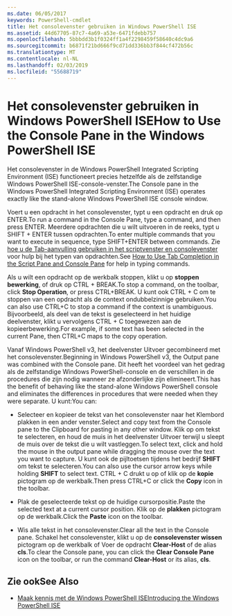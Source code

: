 ```yaml
---
ms.date: 06/05/2017
keywords: PowerShell-cmdlet
title: Het consolevenster gebruiken in Windows PowerShell ISE
ms.assetid: 44d67705-87c7-4a69-a53e-6471fdebb757
ms.openlocfilehash: 5bbbdd3b1f0324ff1a4f2298459f58640c4dc9a6
ms.sourcegitcommit: b6871f21bd666f9cd71dd336bb3f844cf472b56c
ms.translationtype: MT
ms.contentlocale: nl-NL
ms.lasthandoff: 02/03/2019
ms.locfileid: "55688719"
---
```

# <a name="how-to-use-the-console-pane-in-the-windows-powershell-ise"></a><span data-ttu-id="448c8-103">Het consolevenster gebruiken in Windows PowerShell ISE</span><span class="sxs-lookup"><span data-stu-id="448c8-103">How to Use the Console Pane in the Windows PowerShell ISE</span></span>

<span data-ttu-id="448c8-104">Het consolevenster in de Windows PowerShell Integrated Scripting Environment (ISE) functioneert precies hetzelfde als de zelfstandige Windows PowerShell ISE-console-venster.</span><span class="sxs-lookup"><span data-stu-id="448c8-104">The Console pane in the Windows PowerShell Integrated Scripting Environment (ISE) operates exactly like the stand-alone Windows PowerShell ISE console window.</span></span>

<span data-ttu-id="448c8-105">Voert u een opdracht in het consolevenster, typt u een opdracht en druk op ENTER.</span><span class="sxs-lookup"><span data-stu-id="448c8-105">To run a command in the Console Pane, type a command, and then press ENTER.</span></span> <span data-ttu-id="448c8-106">Meerdere opdrachten die u wilt uitvoeren in de reeks, typt u SHIFT + ENTER tussen opdrachten.</span><span class="sxs-lookup"><span data-stu-id="448c8-106">To enter multiple commands that you want to execute in sequence, type SHIFT+ENTER between commands.</span></span> <span data-ttu-id="448c8-107">Zie [hoe u de Tab-aanvulling gebruiken in het scriptvenster en consolevenster](How-to-Use-Tab-Completion-in-the-Script-Pane-and-Console-Pane.md) voor hulp bij het typen van opdrachten.</span><span class="sxs-lookup"><span data-stu-id="448c8-107">See [How to Use Tab Completion in the Script Pane and Console Pane](How-to-Use-Tab-Completion-in-the-Script-Pane-and-Console-Pane.md) for help in typing commands.</span></span>

<span data-ttu-id="448c8-108">Als u wilt een opdracht op de werkbalk stoppen, klikt u op **stoppen bewerking**, of druk op CTRL + BREAK.</span><span class="sxs-lookup"><span data-stu-id="448c8-108">To stop a command, on the toolbar, click **Stop Operation**, or press CTRL+BREAK.</span></span> <span data-ttu-id="448c8-109">U kunt ook CTRL + C om te stoppen van een opdracht als de context ondubbelzinnige gebruiken.</span><span class="sxs-lookup"><span data-stu-id="448c8-109">You can also use CTRL+C to stop a command if the context is unambiguous.</span></span> <span data-ttu-id="448c8-110">Bijvoorbeeld, als deel van de tekst is geselecteerd in het huidige deelvenster, klikt u vervolgens CTRL + C toegewezen aan de kopieerbewerking.</span><span class="sxs-lookup"><span data-stu-id="448c8-110">For example, if some text has been selected in the current Pane, then CTRL+C maps to the copy operation.</span></span>

<span data-ttu-id="448c8-111">Vanaf Windows PowerShell v3, het deelvenster Uitvoer gecombineerd met het consolevenster.</span><span class="sxs-lookup"><span data-stu-id="448c8-111">Beginning in Windows PowerShell v3, the Output pane was combined with the Console pane.</span></span> <span data-ttu-id="448c8-112">Dit heeft het voordeel van het gedrag als de zelfstandige Windows PowerShell-console en de verschillen in de procedures die zijn nodig wanneer ze afzonderlijke zijn elimineert.</span><span class="sxs-lookup"><span data-stu-id="448c8-112">This has the benefit of behaving like the stand-alone Windows PowerShell console and eliminates the differences in procedures that were needed when they were separate.</span></span> <span data-ttu-id="448c8-113">U kunt:</span><span class="sxs-lookup"><span data-stu-id="448c8-113">You can:</span></span>

- <span data-ttu-id="448c8-114">Selecteer en kopieer de tekst van het consolevenster naar het Klembord plakken in een ander venster.</span><span class="sxs-lookup"><span data-stu-id="448c8-114">Select and copy text from the Console pane to the Clipboard for pasting in any other window.</span></span> <span data-ttu-id="448c8-115">Klik op om tekst te selecteren, en houd de muis in het deelvenster Uitvoer terwijl u sleept de muis over de tekst die u wilt vastleggen.</span><span class="sxs-lookup"><span data-stu-id="448c8-115">To select text, click and hold the mouse in the output pane while dragging the mouse over the text you want to capture.</span></span> <span data-ttu-id="448c8-116">U kunt ook de pijltoetsen tijdens het bedrijf **SHIFT** om tekst te selecteren.</span><span class="sxs-lookup"><span data-stu-id="448c8-116">You can also use the cursor arrow keys while holding **SHIFT** to select text.</span></span> <span data-ttu-id="448c8-117">CTRL + C drukt u op of klik op de **kopie** pictogram op de werkbalk.</span><span class="sxs-lookup"><span data-stu-id="448c8-117">Then press CTRL+C or click the **Copy** icon in the toolbar.</span></span>

- <span data-ttu-id="448c8-118">Plak de geselecteerde tekst op de huidige cursorpositie.</span><span class="sxs-lookup"><span data-stu-id="448c8-118">Paste the selected text at a current cursor position.</span></span> <span data-ttu-id="448c8-119">Klik op de **plakken** pictogram op de werkbalk.</span><span class="sxs-lookup"><span data-stu-id="448c8-119">Click the **Paste** icon on the toolbar.</span></span>

- <span data-ttu-id="448c8-120">Wis alle tekst in het consolevenster.</span><span class="sxs-lookup"><span data-stu-id="448c8-120">Clear all the text in the Console pane.</span></span> <span data-ttu-id="448c8-121">Schakel het consolevenster, klikt u op de **consolevenster wissen** pictogram op de werkbalk of Voer de opdracht **Clear-Host** of de alias **cls**.</span><span class="sxs-lookup"><span data-stu-id="448c8-121">To clear the Console pane, you can click the **Clear Console Pane** icon on the toolbar, or run the command **Clear-Host** or its alias, **cls**.</span></span>

## <a name="see-also"></a><span data-ttu-id="448c8-122">Zie ook</span><span class="sxs-lookup"><span data-stu-id="448c8-122">See Also</span></span>

- [<span data-ttu-id="448c8-123">Maak kennis met de Windows PowerShell ISE</span><span class="sxs-lookup"><span data-stu-id="448c8-123">Introducing the Windows PowerShell ISE</span></span>](Introducing-the-Windows-PowerShell-ISE.md)